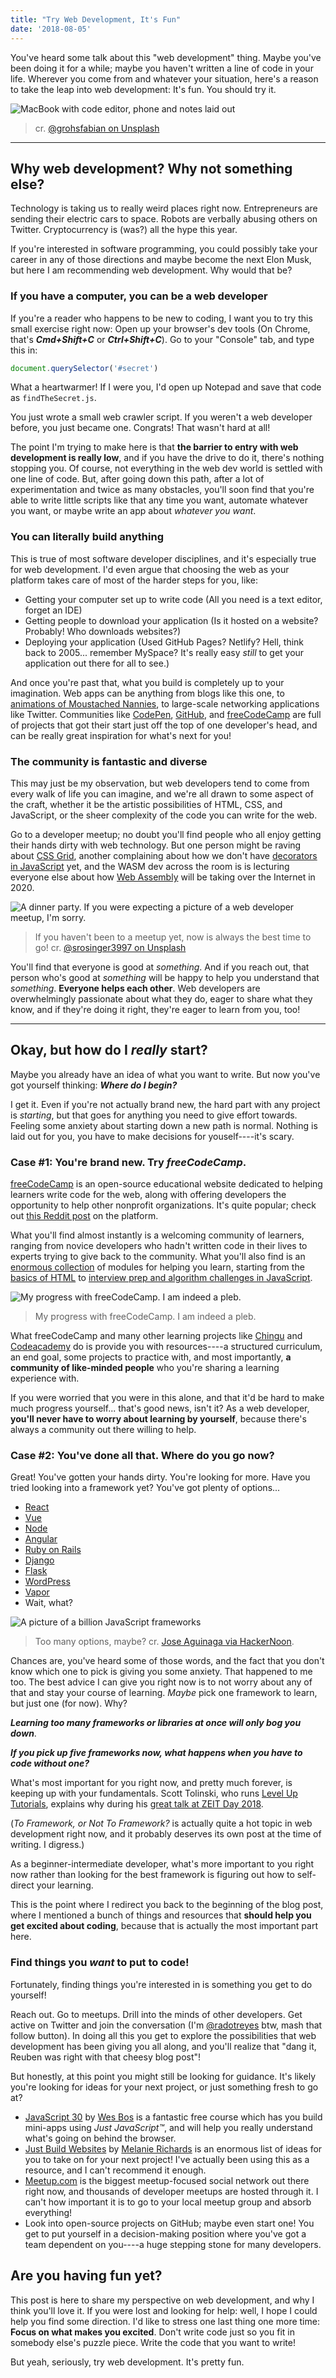 ```yaml
---
title: "Try Web Development, It's Fun"
date: '2018-08-05'
---
```


You've heard some talk about this "web development" thing. Maybe you've been doing it for a while; maybe you haven't written a line of code in your life. Wherever you come from and whatever your situation, here's a reason to take the leap into web development: It's fun. You should try it.<!-- end -->

![MacBook with code editor, phone and notes laid out](https://source.unsplash.com/XMFZqrGyV-Q/1024x768)

> cr. [@grohsfabian on Unsplash](https://unsplash.com/photos/XMFZqrGyV-Q)

---

## Why web development? Why not something else?

Technology is taking us to really weird places right now. Entrepreneurs are sending their electric cars to space. Robots are verbally abusing others on Twitter. Cryptocurrency is (was?) all the hype this year.

If you're interested in software programming, you could possibly take your career in any of those directions and maybe become the next Elon Musk, but here I am recommending web development. Why would that be?

### If you have a computer, you can be a web developer

If you're a reader who happens to be new to coding, I want you to try this small exercise right now: Open up your browser's dev tools (On Chrome, that's **_Cmd+Shift+C_** or **_Ctrl+Shift+C_**). Go to your "Console" tab, and type this in:

```js
document.querySelector('#secret')
```

What a heartwarmer! If I were you, I'd open up Notepad and save that code as `findTheSecret.js`.

You just wrote a small web crawler script. If you weren't a web developer before, you just became one. Congrats! That wasn't hard at all!

The point I'm trying to make here is that **the barrier to entry with web development is really low**, and if you have the drive to do it, there's nothing stopping you. Of course, not everything in the web dev world is settled with one line of code. But, after going down this path, after a lot of experimentation and twice as many obstacles, you'll soon find that you're able to write little scripts like that any time you want, automate whatever you want, or maybe write an app about _whatever you want_.

### You can literally build anything

This is true of most software developer disciplines, and it's especially true for web development. I'd even argue that choosing the web as your platform takes care of most of the harder steps for you, like:

* Getting your computer set up to write code (All you need is a text editor, forget an IDE)
* Getting people to download your application (Is it hosted on a website? Probably! Who downloads websites?)
* Deploying your application (Used GitHub Pages? Netlify? Hell, think back to 2005... remember MySpace? It's really easy _still_ to get your application out there for all to see.)

And once you're past that, what you build is completely up to your imagination. Web apps can be anything from blogs like this one, to [animations of Moustached Nannies](https://codepen.io/miocene/pen/mjLPVp/), to large-scale networking applications like Twitter. Communities like [CodePen](https://codepen.io/), [GitHub](https://github.com), and [freeCodeCamp](https://freecodecamp.org) are full of projects that got their start just off the top of one developer's head, and can be really great inspiration for what's next for you!

### The community is fantastic and diverse

This may just be my observation, but web developers tend to come from every walk of life you can imagine, and we're all drawn to some aspect of the craft, whether it be the artistic possibilities of HTML, CSS, and JavaScript, or the sheer complexity of the code you can write for the web.

Go to a developer meetup; no doubt you'll find people who all enjoy getting their hands dirty with web technology. But one person might be raving about [CSS Grid](https://css-tricks.com/snippets/css/complete-guide-grid/), another complaining about how we don't have [decorators in JavaScript](https://github.com/tc39/proposal-decorators) yet, and the WASM dev across the room is is lecturing everyone else about how [Web Assembly](https://webassembly.org/) will be taking over the Internet in 2020.

![A dinner party. If you were expecting a picture of a web developer meetup, I'm sorry.](https://source.unsplash.com/7J4T1XzpJgU/1024x768)

> If you haven't been to a meetup yet, now is always the best time to go! cr. [@srosinger3997 on Unsplash](https://unsplash.com/photos/7J4T1XzpJgU)

You'll find that everyone is good at _something_. And if you reach out, that person who's good at _something_ will be happy to help you understand that _something_. **Everyone helps each other**. Web developers are overwhelmingly passionate about what they do, eager to share what they know, and if they're doing it right, they're eager to learn from you, too!

---

## Okay, but how do I _really_ start?

Maybe you already have an idea of what you want to write. But now you've got yourself thinking: **_Where do I begin?_**

I get it. Even if you're not actually brand new, the hard part with any project is _starting_, but that goes for anything you need to give effort towards. Feeling some anxiety about starting down a new path is normal. Nothing is laid out for you, you have to make decisions for youself----it's scary.

### Case #1: You're brand new. Try _freeCodeCamp_.

[freeCodeCamp](https://www.freecodecamp.org/) is an open-source educational website dedicated to helping learners write code for the web, along with offering developers the opportunity to help other nonprofit organizations. It's quite popular; check out [this Reddit post](https://old.reddit.com/r/learnprogramming/comments/7qpbgp/i_can_not_recommend_freecodecamp_more_how_the/) on the platform.

What you'll find almost instantly is a welcoming community of learners, ranging from novice developers who hadn't written code in their lives to experts trying to give back to the community. What you'll also find is an [enormous collection](https://learn.freecodecamp.org/) of modules for helping you learn, starting from the [basics of HTML](https://learn.freecodecamp.org/responsive-web-design/basic-html-and-html5) to [interview prep and algorithm challenges in JavaScript](https://learn.freecodecamp.org/coding-interview-prep/algorithms).

![My progress with freeCodeCamp. I am indeed a pleb.](https://cl.ly/3d3S1B3c1S3Q/Image%2525202018-08-05%252520at%2525206.36.24%252520PM.png)

> My progress with freeCodeCamp. I am indeed a pleb.

What freeCodeCamp and many other learning projects like [Chingu](https://medium.com/chingu) and [Codeacademy](https://www.codecademy.com) do is provide you with resources----a structured curriculum, an end goal, some projects to practice with, and most importantly, **a community of like-minded people** who you're sharing a learning experience with.

If you were worried that you were in this alone, and that it'd be hard to make much progress yourself... that's good news, isn't it? As a web developer, **you'll never have to worry about learning by yourself**, because there's always a community out there willing to help.

### Case #2: You've done all that. Where do you go now?

Great! You've gotten your hands dirty. You're looking for more. Have you tried looking into a framework yet? You've got plenty of options...

* [React](https://reactjs.org/)
* [Vue](https://vuejs.org/)
* [Node](https://nodejs.org/en/)
* [Angular](https://angular.io/)
* [Ruby on Rails](https://rubyonrails.org/)
* [Django](https://www.djangoproject.com/)
* [Flask](http://flask.pocoo.org/)
* [WordPress](https://wordpress.org/)
* [Vapor](https://vapor.codes/)
* Wait, what?

![A picture of a billion JavaScript frameworks](https://cdn-images-1.medium.com/max/2000/1*raWO3dhM4jMjf9VY-kZzNg.png)

> Too many options, maybe? cr. [Jose Aguinaga via HackerNoon](https://hackernoon.com/how-it-feels-to-learn-javascript-in-2016-d3a717dd577f).

Chances are, you've heard some of those words, and the fact that you don't know which one to pick is giving you some anxiety. That happened to me too. The best advice I can give you right now is to not worry about any of that and stay your course of learning. _Maybe_ pick one framework to learn, but just one (for now). Why?

**_Learning too many frameworks or libraries at once will only bog you down_**.

**_If you pick up five frameworks now, what happens when you have to code without one?_**

What's most important for you right now, and pretty much forever, is keeping up with your fundamentals. Scott Tolinski, who runs [Level Up Tutorials](https://www.leveluptutorials.com/), explains why during his [great talk at ZEIT Day 2018](https://www.youtube.com/watch?v=xK3BhwDRuL8).

(_To Framework, or Not To Framework?_ is actually quite a hot topic in web development right now, and it probably deserves its own post at the time of writing. I digress.)

As a beginner-intermediate developer, what's more important to you right now rather than looking for the best framework is figuring out how to self-direct your learning.

This is the point where I redirect you back to the beginning of the blog post, where I mentioned a bunch of things and resources that **should help you get excited about coding**, because that is actually the most important part here.

### Find things you _want_ to put to code!

Fortunately, finding things you're interested in is something you get to do yourself!

Reach out. Go to meetups. Drill into the minds of other developers. Get active on Twitter and join the conversation (I'm [@radotreyes](https://twitter.com/radotreyes/) btw, mash that follow button). In doing all this you get to explore the possibilities that web development has been giving you all along, and you'll realize that "dang it, Reuben was right with that cheesy blog post"!

But honestly, at this point you might still be looking for guidance. It's likely you're looking for ideas for your next project, or just something fresh to go at?

* [JavaScript 30](https://javascript30.com/) by [Wes Bos](https://wesbos.com/) is a fantastic free course which has you build mini-apps using _Just JavaScript™️_, and will help you really understand what's going on behind the browser.
* [Just Build Websites](https://github.com/melanierichards/just-build-websites) by [Melanie Richards](https://www.melanie-richards.com/) is an enormous list of ideas for you to take on for your next project! I've actually been using this as a resource, and I can't recommend it enough.
* [Meetup.com](https://www.meetup.com/) is the biggest meetup-focused social network out there right now, and thousands of developer meetups are hosted through it. I can't how important it is to go to your local meetup group and absorb everything!
* Look into open-source projects on GitHub; maybe even start one! You get to put yourself in a decision-making position where you've got a team dependent on you----a huge stepping stone for many developers.

## Are you having fun yet?

This post is here to share my perspective on web development, and why I think you'll love it. If you were lost and looking for help: well, I hope I could help you find some direction. I'd like to stress one last thing one more time: **Focus on what makes you excited**. Don't write code just so you fit in somebody else's puzzle piece. Write the code that you want to write!

But yeah, seriously, try web development. It's pretty fun.
